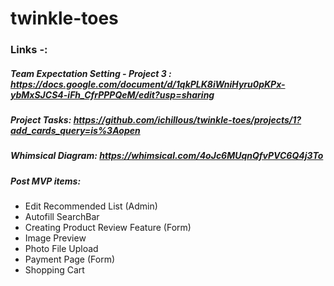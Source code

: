 # twinkle-toes
### Links -:
##### Team Expectation Setting - Project 3 :  https://docs.google.com/document/d/1qkPLK8iWniHyru0pKPx-ybMxSJCS4-iFh_CfrPPPQeM/edit?usp=sharing
##### Project Tasks: https://github.com/ichillous/twinkle-toes/projects/1?add_cards_query=is%3Aopen
##### Whimsical Diagram: https://whimsical.com/4oJc6MUqnQfvPVC6Q4j3To
##### Post MVP items: 
- Edit Recommended List (Admin)
- Autofill SearchBar
- Creating Product Review Feature (Form)
- Image Preview
- Photo File Upload
- Payment Page (Form)
- Shopping Cart

